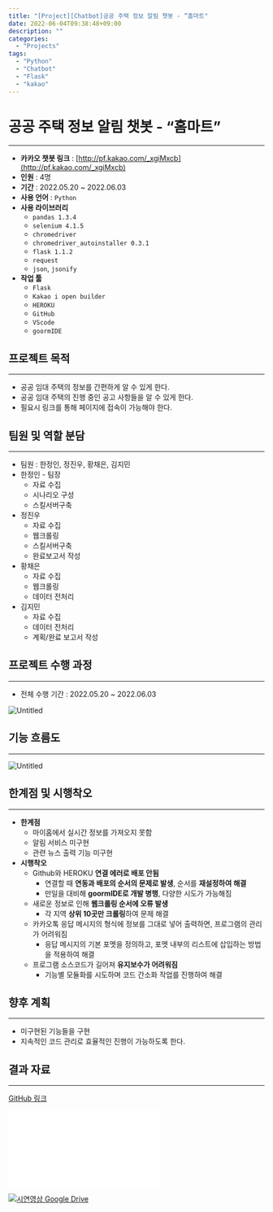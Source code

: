 ```yaml
---
title: "[Project][Chatbot]공공 주택 정보 알림 챗봇 - “홈마트"
date: 2022-06-04T09:38:48+09:00
description: ""
categories:
  - "Projects"
tags:
  - "Python"
  - "Chatbot"
  - "Flask"
  - "kakao"
---
```

<!--more-->


# 공공 주택 정보 알림 챗봇 - “홈마트”

---

- **카카오 챗봇 링크** : [http://pf.kakao.com/_xgiMxcb](http://pf.kakao.com/_xgiMxcb)
- **인원** : 4명
- **기간** : 2022.05.20 ~ 2022.06.03
- **사용 언어** : ```Python```
- **사용 라이브러리**
  - ```pandas 1.3.4```
  - ```selenium 4.1.5```
  - ```chromedriver```
  - ```chromedriver_autoinstaller 0.3.1```
  - ```flask 1.1.2```
  - ```request```
  - ```json```, ```jsonify```
- **작업 툴**
    - `Flask`
    - `Kakao i open builder`
    - `HEROKU`
    - `GitHub`
    - `VScode`
    - `goormIDE`

## 프로젝트 목적

---

- 공공 임대 주택의 정보를 간편하게 알 수 있게 한다.
- 공공 임대 주택의 진행 중인 공고 사항들을 알 수 있게 한다.
- 필요시 링크를 통해 페이지에 접속이 가능해야 한다.

## 팀원 및 역할 분담

---

- 팀원 : 한정인, 정진우, 황채은, 김지민
- 한정인 - 팀장
    - 자료 수집
    - 시나리오 구성
    - 스킬서버구축
- 정진우
    - 자료 수집
    - 웹크롤링
    - 스킬서버구축
    - 완료보고서 작성
- 황채은
    - 자료 수집
    - 웹크롤링
    - 데이터 전처리
- 김지민
    - 자료 수집
    - 데이터 전처리
    - 계획/완료 보고서 작성

## 프로젝트 수행 과정

---

- 전체 수행 기간 : 2022.05.20 ~ 2022.06.03

![Untitled](/images/projects/부동산2팀_홈마트/Untitled.png)

## 기능 흐름도

---

![Untitled](/images/projects/부동산2팀_홈마트/Untitled%201.png)


## 한계점 및 시행착오

---

- **한계점**
    - 마이홈에서 실시간 정보를 가져오지 못함
    - 알림 서비스 미구현
    - 관련 뉴스 출력 기능 미구현
- **시행착오**
    - Github와 HEROKU **연결 에러로 배포 안됨**
        - 연결할 때 **연동과 배포의 순서의 문제로 발생**, 순서를 **재설정하여 해결**
        - 만일을 대비해 **goormIDE로 개발 병행**, 다양한 시도가 가능해짐
    - 새로운 정보로 인해 **웹크롤링 순서에 오류 발생**
        - 각 지역 **상위 10곳만 크롤링**하여 문제 해결
    - 카카오톡 응답 메시지의 형식에 정보를 그대로 넣어 출력하면, 프로그램의 관리가 어려워짐
        - 응답 메시지의 기본 포멧을 정의하고, 포멧 내부의 리스트에 삽입하는 방법을 적용하여 해결
    - 프로그램 소스코드가 길어져 **유지보수가 어려워짐**
        - 기능별 모듈화를 시도하며 코드 간소화 작업를 진행하여 해결

## 향후 계획

---

- 미구현된 기능들을 구현
- 지속적인 코드 관리로 효율적인 진행이 가능하도록 한다.

## 결과 자료

---
[GitHub 링크](https://github.com/blackJJW/chatbot_kakao_groom)

![부동산2팀 홈마트 결과 보고서](pdf/부동산2팀_홈마트_결과.pdf)

[![시연영상 Google Drive]()](https://drive.google.com/file/d/1gKNMv2iAT_wnokF22wmM6YORYsIRBpHn/view?usp=sharing)
